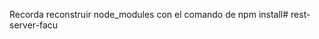 
Recorda reconstruir node_modules con el comando de npm install#   r e s t - s e r v e r - f a c u  
 